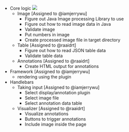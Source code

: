 - Core logic
  ![](images/display.png) 
  - Image [Assigned to @iamjerrywu]
    - Figure out Java Image processing Library to use
    - Figure out how to read image data in Java
    - Validate image
    - Put numbers in image
    - Create processed image file in target directory
  - Table [Assigned to @raaidrt]
      - Figure out how to read JSON table data
      - Validate table data
  - Annotations [Assigned to @raaidrt]
      - Create HTML output for annotations
- Framework [Assigned to @iamjerrywu]
  - rendering using the plugin
- Handlebars
  - Taking input [Assigned to @iamjerrywu]
    - Select display/annotation plugin
    - Select image file
    - Select annotation data table
  - Visualizer [Assigned to @raaidrt]
    - Visualize annotations
    - Buttons to trigger annotations
    - Include image inside the page
